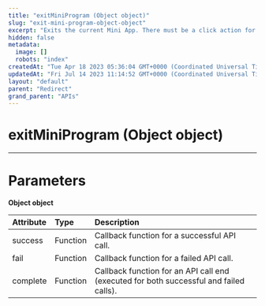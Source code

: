 ```yaml
---
title: "exitMiniProgram (Object object)"
slug: "exit-mini-program-object-object"
excerpt: "Exits the current Mini App. There must be a click action for the call to succeed."
hidden: false
metadata: 
  image: []
  robots: "index"
createdAt: "Tue Apr 18 2023 05:36:04 GMT+0000 (Coordinated Universal Time)"
updatedAt: "Fri Jul 14 2023 11:14:52 GMT+0000 (Coordinated Universal Time)"
layout: "default"
parent: "Redirect"
grand_parent: "APIs"
---
```

# exitMiniProgram (Object object) 
*** 
# Parameters

**Object object**

| Attribute | Type     | Description                                                                            |
| :-------- | :------- | :------------------------------------------------------------------------------------- |
| success   | Function | Callback function for a successful API call.                                           |
| fail      | Function | Callback function for a failed API call.                                               |
| complete  | Function | Callback function for an API call end (executed for both successful and failed calls). |
